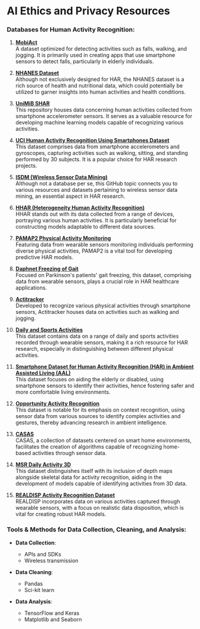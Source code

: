 # AI Ethics and Privacy Resources


### Databases for Human Activity Recognition:

1. **[MobiAct](https://github.com/MatheLi/Fall_Detection_App_AI/blob/master/posts/The_dataset.md)**  
   A dataset optimized for detecting activities such as falls, walking, and jogging. It is primarily used in creating apps that use smartphone sensors to detect falls, particularly in elderly individuals.

2. **[NHANES Dataset](http://www.sal.disco.unimib.it/technologies/unimib-shar/)**  
   Although not exclusively designed for HAR, the NHANES dataset is a rich source of health and nutritional data, which could potentially be utilized to garner insights into human activities and health conditions.

3. **[UniMiB SHAR](https://wwwn.cdc.gov/nchs/nhanes/)**  
   This repository houses data concerning human activities collected from smartphone accelerometer sensors. It serves as a valuable resource for developing machine learning models capable of recognizing various activities.

4. **[UCI Human Activity Recognition Using Smartphones Dataset](https://archive.ics.uci.edu/dataset/240/human+activity+recognition+using+smartphones)**  
   This dataset comprises data from smartphone accelerometers and gyroscopes, capturing activities such as walking, sitting, and standing performed by 30 subjects. It is a popular choice for HAR research projects.

5. **[ISDM (Wireless Sensor Data Mining)](https://github.com/topics/wireless-sensor-data-mining)**  
   Although not a database per se, this GitHub topic connects you to various resources and datasets pertaining to wireless sensor data mining, an essential aspect in HAR research.

6. **[HHAR (Heterogeneity Human Activity Recognition)](https://github.com/Limmen/Distributed_ML)**  
   HHAR stands out with its data collected from a range of devices, portraying various human activities. It is particularly beneficial for constructing models adaptable to different data sources.

7. **[PAMAP2 Physical Activity Monitoring](https://archive.ics.uci.edu/dataset/231/pamap2+physical+activity+monitoring)**  
   Featuring data from wearable sensors monitoring individuals performing diverse physical activities, PAMAP2 is a vital tool for developing predictive HAR models.

8. **[Daphnet Freezing of Gait](https://archive.ics.uci.edu/dataset/245/daphnet+freezing+of+gait)**  
   Focused on Parkinson's patients' gait freezing, this dataset, comprising data from wearable sensors, plays a crucial role in HAR healthcare applications.

9. **[Actitracker](https://github.com/gomahajan/har-actitracker)**  
   Developed to recognize various physical activities through smartphone sensors, Actitracker houses data on activities such as walking and jogging.

10. **[Daily and Sports Activities](https://archive.ics.uci.edu/dataset/256/daily+and+sports+activities)**  
    This dataset contains data on a range of daily and sports activities recorded through wearable sensors, making it a rich resource for HAR research, especially in distinguishing between different physical activities.

11. **[Smartphone Dataset for Human Activity Recognition (HAR) in Ambient Assisted Living (AAL)](https://archive.ics.uci.edu/dataset/364/smartphone+dataset+for+human+activity+recognition+har+in+ambient+assisted+living+aal)**  
    This dataset focuses on aiding the elderly or disabled, using smartphone sensors to identify their activities, hence fostering safer and more comfortable living environments.

12. **[Opportunity Activity Recognition](https://archive.ics.uci.edu/dataset/226/opportunity+activity+recognition)**  
    This dataset is notable for its emphasis on context recognition, using sensor data from various sources to identify complex activities and gestures, thereby advancing research in ambient intelligence.

13. **[CASAS](https://casas.wsu.edu/datasets/)**  
    CASAS, a collection of datasets centered on smart home environments, facilitates the creation of algorithms capable of recognizing home-based activities through sensor data.

14. **[MSR Daily Activity 3D](https://wangjiangb.github.io/my_data.html)**  
    This dataset distinguishes itself with its inclusion of depth maps alongside skeletal data for activity recognition, aiding in the development of models capable of identifying activities from 3D data.

15. **[REALDISP Activity Recognition Dataset](https://mldta.com/dataset/realdisp-activity-recognition-dataset/)**  
    REALDISP incorporates data on various activities captured through wearable sensors, with a focus on realistic data disposition, which is vital for creating robust HAR models.

### Tools & Methods for Data Collection, Cleaning, and Analysis:

- **Data Collection**:
  - APIs and SDKs
  - Wireless transmission

- **Data Cleaning**:
  - Pandas
  - Sci-kit learn

- **Data Analysis**:
  - TensorFlow and Keras
  - Matplotlib and Seaborn

